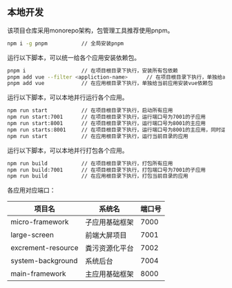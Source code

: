 ## 本地开发

该项目仓库采用monorepo架构，包管理工具推荐使用pnpm。

```bash
npm i -g pnpm           // 全局安装pnpm
```

运行以下脚本，可以统一给各个应用安装依赖包。

```bash
pnpm i                  // 在项目根目录下执行，安装所有包依赖
pnpm add vue --filter <appliction-name>      // 在项目根目录下执行，单独给appliction-name安装vue依赖包
pnpm add vue            // 在应用根目录下执行，单独给当前应用安装vue依赖包
```

运行以下脚本，可以本地并行运行各个应用。

```bash
npm run start           // 在项目根目录下执行，启动所有应用
npm run start:7001      // 在项目根目录下执行，运行端口号为7001的子应用
npm run start:8001      // 在项目根目录下执行，运行端口号为8001的主应用
npm run starts:8001     // 在项目根目录下执行，运行端口号为8001的主应用，同时运行所有关联的子应用
npm run start           // 在应用根目录下执行，运行当前目录的应用
```

运行以下脚本，可以本地并行打包各个应用。

```bash
npm run build           // 在项目根目录下执行，打包所有应用
npm run build:7001      // 在项目根目录下执行，打包端口号为7001的子应用
npm run build           // 在应用根目录下执行，打包当前目录的应用
```

各应用对应端口：

| 项目名                | 系统名            | 端口号 |
| --------              | -------------    | ---- |
| micro-framework       | 子应用基础框架    | 7000 |
| large-screen          | 前端大屏项目      | 7001 |
| excrement-resource    | 粪污资源化平台    | 7002 |
| system-background     | 系统后台          | 7004 |
| main-framework        | 主应用基础框架    | 8000 |